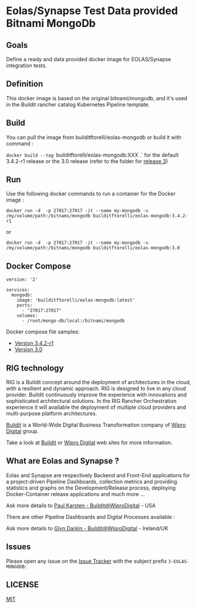 # Eolas/Synapse Test Data provided Bitnami MongoDb

## Goals

Define a ready and data provided docker image for EOLAS/Synapse integration tests.

## Definition

This docker image is based on the original bitnami/mongodb, and it's used in the Buildit rancher catalog Kubernetes Pipeline template.

## Build

You can pull the image from builditftorelli/eolas-mongodb or build it with command :

`docker build --tag `builditftorelli/eolas-mongodb:XXX .` for the default 3.4.2-r1 release or the 3.0 release (refer to the folder for [release 3](/3/eolas-bitnami-mongodb/3))

## Run

Use the following docker commands to run a container for the Docker image :

`docker run -d  -p 27017:27017 -it --name my-mongodb -v /my/volume/path:/bitnami/mongodb builditftorelli/eolas-mongodb:3.4.2-r1`

or

`docker run -d  -p 27017:27017 -it --name my-mongodb -v /my/volume/path:/bitnami/mongodb builditftorelli/eolas-mongodb:3.0`

## Docker Compose

```
version: '2'

services:
  mongodb:
    image: 'builditftorelli/eolas-mongodb:latest'
    ports:
      - "27017:27017"
    volumes:
      - /root/mongo-db/local:/bitnami/mongodb
```

Docker compose file samples:

* [Version 3.4.2-r1](/3/eolas-bitnami-mongodb/docker-compose.yaml)
* [Version 3.0](/3/eolas-bitnami-mongodb/3/docker-compose.yaml)

## RIG technology

RIG is a Buildit concept around the deployment of architectures in the cloud, with a resilient and dynamic approach. RIG is designed to live in any cloud provider. Buildit continuously improve the experience with innovations and sophisticated architectural solutions. In the RIG Rancher Orchestration experience it will available the deployment of multiple cloud providers and multi-purpose platform architectures.

[Buildit](https://buildit.digital/) is a World-Wide Digital Business Transformation company of [Wipro Digital](http://wiprodigital.com/) group.

Take a look at [Buildit](https://buildit.digital/) or [Wipro Digital](http://wiprodigital.com/) web sites for more information.

## What are Eolas and Synapse ?

Eolas and Synapse are respectively Backend and Front-End applications for a project-driven Pipeline Dashboards, collection metrics and providing statistics and graphs on the Development/Release process, deploying Docker-Container release applications and much more ...

Ask more details to [Paul Karsten - Buildit@WiproDigital](mailto:paul.karsten@wipro.com) - USA

There are other Pipeline Dashboards and Digital Processes available  :

Ask more details to [Glyn Darkin - Buildit@WiproDigital](mailto:glyn.darkin@wipro.com) - Ireland/UK

## Issues

Please open any issue on the [Issue Tracker](https://github.com/fabriziotorelli-wipro/rig-docker-machines/issues) with the subject prefix `3-EOLAS-MONGODB:`

## LICENSE

[MIT](/LICENSE)
